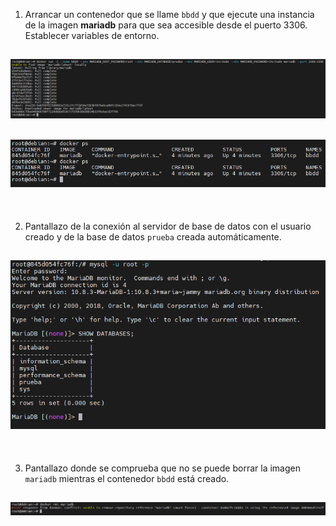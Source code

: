 1. Arrancar un contenedor que se llame `bbdd` y que ejecute una instancia de la imagen **mariadb** para que sea accesible desde el puerto 3306. Establecer variables de entorno.

![Imagen](./images/1.png)
---
![Imagen](./images/2.png)
---
<br>

2. Pantallazo de la conexión al servidor de base de datos con el usuario creado y de la base de datos `prueba` creada automáticamente.

![Imagen](./images/3.png)
---
<br>

3. Pantallazo donde se comprueba que no se puede borrar la imagen `mariadb` mientras el contenedor `bbdd` está creado.

![Imagen](./images/4.png)
---
<br>